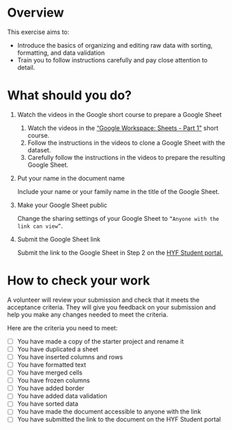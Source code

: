 # Overview
This exercise aims to:

- Introduce the basics of organizing and editing raw data with sorting, formatting, and data validation
- Train you to follow instructions carefully and pay close attention to detail.
  
# What should you do? 
1. Watch the videos in the Google short course to prepare a Google Sheet 

    1. Watch the videos in the [“Google Workspace: Sheets - Part 1"](https://edu.exceedlms.com/student/path/1606820-google-workspace-sheets-part-1?sid=2c8db3b1-7a8f-409e-a224-bb6f92f50b46&sid_i=0 ) short course.
    2. Follow the instructions in the videos to clone a Google Sheet with the dataset.
    3. Carefully follow the instructions in the videos to prepare the resulting Google Sheet.



2. Put your name in the document name

    Include your name or your family name in the title of the Google Sheet.

3. Make your Google Sheet public
   
    Change the sharing settings of your Google Sheet to `“Anyone with the link can view”`.

4. Submit the Google Sheet link
   
    Submit the link to the Google Sheet in Step 2 on the [HYF Student portal.](link)


# How to check your work 
A volunteer will review your submission and check that it meets the acceptance criteria. They will give you feedback on your submission and help you make any changes needed to meet the criteria.

Here are the criteria you need to meet:

- [ ] You have made a copy of the starter project and rename it
- [ ] You have duplicated a sheet
- [ ] You have inserted columns and rows
- [ ] You have formatted text 
- [ ] You have merged cells
- [ ] You have frozen columns
- [ ] You have added border
- [ ] You have added data validation 
- [ ] You have sorted data
- [ ] You have made the document accessible to anyone with the link
- [ ] You have submitted the link to the document on the HYF Student portal